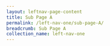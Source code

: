 ```yaml
---
layout: leftnav-page-content
title: Sub Page A
permalink: /left-nav-one/sub-page-A/
breadcrumb: Sub Page A
collection_name: left-nav-one
---
```

